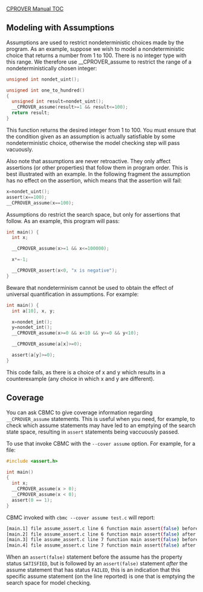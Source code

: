 [CPROVER Manual TOC](../../)

## Modeling with Assumptions

Assumptions are used to restrict nondeterministic choices made by the
program. As an example, suppose we wish to model a nondeterministic
choice that returns a number from 1 to 100. There is no integer type
with this range. We therefore use \_\_CPROVER\_assume to restrict the
range of a nondeterministically chosen integer:

```C
unsigned int nondet_uint();

unsigned int one_to_hundred()
{
  unsigned int result=nondet_uint();
  __CPROVER_assume(result>=1 && result<=100);
  return result;
}
```

This function returns the desired integer from 1 to 100. You must
ensure that the condition given as an assumption is actually satisfiable
by some nondeterministic choice, otherwise the model checking step
will pass vacuously.

Also note that assumptions are never retroactive. They only affect
assertions (or other properties) that follow them in program order. This
is best illustrated with an example. In the following fragment the
assumption has no effect on the assertion, which means that the
assertion will fail:

```C
x=nondet_uint();
assert(x==100);
__CPROVER_assume(x==100);
```

Assumptions do restrict the search space, but only for assertions that
follow. As an example, this program will pass:

```C
int main() {
  int x;

  __CPROVER_assume(x>=1 && x<=100000);

  x*=-1;

  __CPROVER_assert(x<0, "x is negative");
}
```

Beware that nondeterminism cannot be used to obtain the effect of
universal quantification in assumptions. For example:

```C
int main() {
  int a[10], x, y;

  x=nondet_int();
  y=nondet_int();
  __CPROVER_assume(x>=0 && x<10 && y>=0 && y<10);

  __CPROVER_assume(a[x]>=0);

  assert(a[y]>=0);
}
```

This code fails, as there is a choice of x and y which results in a counterexample
(any choice in which x and y are different).

## Coverage

You can ask CBMC to give coverage information regarding `__CPROVER_assume` statements.
This is useful when you need, for example, to check which assume statements may have
led to an emptying of the search state space, resulting in `assert` statements being
vaccuously passed.

To use that invoke CBMC with the `--cover assume` option. For example, for a file:

```c
#include <assert.h>

int main()
{
  int x;
  __CPROVER_assume(x > 0);
  __CPROVER_assume(x < 0);
  assert(0 == 1);
}
```

CBMC invoked with `cbmc --cover assume test.c` will report:

```sh
[main.1] file assume_assert.c line 6 function main assert(false) before assume(x > 0): SATISFIED
[main.2] file assume_assert.c line 6 function main assert(false) after assume(x > 0): SATISFIED
[main.3] file assume_assert.c line 7 function main assert(false) before assume(x < 0): SATISFIED
[main.4] file assume_assert.c line 7 function main assert(false) after assume(x < 0): FAILED
```

When an `assert(false)` statement before the assume has the property status `SATISFIED`,
but is followed by an `assert(false)` statement *after* the assume statement that has status
`FAILED`, this is an indication that this specific assume statement (on the line reported)
is one that is emptying the search space for model checking.
